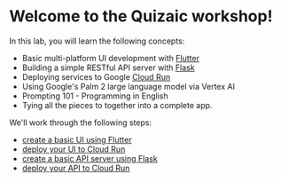 # Welcome to the Quizaic workshop!

In this lab, you will learn the following concepts:

- Basic multi-platform UI development with [Flutter](https://flutter.dev)
- Building a simple RESTful API server with [Flask](https://flask.palletsprojects.com/en/3.0.x/)
- Deploying services to Google [Cloud Run](https://cloud.google.com/run)
- Using Google's Palm 2 large language model via Vertex AI
- Prompting 101 - Programming in English
- Tying all the pieces to together into a complete app.

We'll work through the following steps:

- [create a basic UI using Flutter](ui.md)
- [deploy your UI to Cloud Run](deploy-ui.md)
- [create a basic API server using Flask](api.md)
- [deploy your API to Cloud Run](deploy-api.md)
